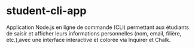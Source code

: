 # student-cli-app
Application Node.js en ligne de commande (CLI) permettant aux étudiants de saisir et afficher leurs informations personnelles (nom, email, filière, etc.),avec une interface interactive et colorée via Inquirer et Chalk.
